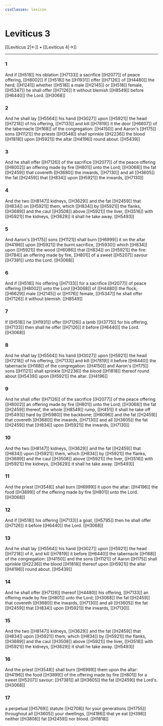```yaml
---
cssClasses: lexicon
---
```

# Leviticus 3

[[Leviticus 2|←]] • [[Leviticus 4|→]]

---

### 1
And if [[H518]] his oblation [[H7133]] a sacrifice [[H2077]] of peace offering, [[H8002]] if [[H518]] he [[H1931]] offer [[H7126]] of [[H4480]] the herd; [[H1241]] whether [[H518]] a male [[H2145]] or [[H518]] female, [[H5347]] he shall offer [[H7126]] it without blemish [[H8549]] before [[H6440]] the Lord. [[H3068]]

### 2
And he shall lay [[H5564]] his hand [[H3027]] upon [[H5921]] the head [[H7218]] of his offering, [[H7133]] and kill [[H7819]] it the door [[H6607]] of the tabernacle [[H168]] of the congregation: [[H4150]] and Aaron's [[H175]] sons [[H1121]] the priests [[H3548]] shall sprinkle [[H2236]] the blood [[H1818]] upon [[H5921]] the altar [[H4196]] round about. [[H5439]]

### 3
And he shall offer [[H7126]] of the sacrifice [[H2077]] of the peace offering [[H8002]] an offering made by fire [[H801]] unto the Lord; [[H3068]] the fat [[H2459]] that covereth [[H3680]] the inwards, [[H7130]] and all [[H3605]] the fat [[H2459]] that [[H834]] upon [[H5921]] the inwards, [[H7130]]

### 4
And the two [[H8147]] kidneys, [[H3629]] and the fat [[H2459]] that [[H834]] on [[H5921]] them, which [[H834]] by [[H5921]] the flanks, [[H3689]] and the caul [[H3508]] above [[H5921]] the liver, [[H3516]] with [[H5921]] the kidneys, [[H3629]] it shall he take away. [[H5493]]

### 5
And Aaron's [[H175]] sons [[H1121]] shall burn [[H6999]] it on the altar [[H4196]] upon [[H5921]] the burnt sacrifice, [[H5930]] which [[H834]] upon [[H5921]] the wood [[H6086]] that [[H834]] on [[H5921]] the fire: [[H784]] an offering made by fire, [[H801]] of a sweet [[H5207]] savour [[H7381]] unto the Lord. [[H3068]]

### 6
And if [[H518]] his offering [[H7133]] for a sacrifice [[H2077]] of peace offering [[H8002]] unto the Lord [[H3068]] of [[H4480]] the flock; [[H6629]] male [[H2145]] or [[H176]] female, [[H5347]] he shall offer [[H7126]] it without blemish. [[H8549]]

### 7
If [[H518]] he [[H1931]] offer [[H7126]] a lamb [[H3775]] for his offering, [[H7133]] then shall he offer [[H7126]] it before [[H6440]] the Lord. [[H3068]]

### 8
And he shall lay [[H5564]] his hand [[H3027]] upon [[H5921]] the head [[H7218]] of his offering, [[H7133]] and kill [[H7819]] it before [[H6440]] the tabernacle [[H168]] of the congregation: [[H4150]] and Aaron's [[H175]] sons [[H1121]] shall sprinkle [[H2236]] the blood [[H1818]] thereof round about [[H5439]] upon [[H5921]] the altar. [[H4196]]

### 9
And he shall offer [[H7126]] of the sacrifice [[H2077]] of the peace offering [[H8002]] an offering made by fire [[H801]] unto the Lord; [[H3068]] the fat [[H2459]] thereof, the whole [[H8549]] rump, [[H451]] it shall he take off [[H5493]] hard by [[H5980]] the backbone; [[H6096]] and the fat [[H2459]] that covereth [[H3680]] the inwards, [[H7130]] and all [[H3605]] the fat [[H2459]] that [[H834]] upon [[H5921]] the inwards, [[H7130]]

### 10
And the two [[H8147]] kidneys, [[H3629]] and the fat [[H2459]] that [[H834]] upon [[H5921]] them, which [[H834]] by [[H5921]] the flanks, [[H3689]] and the caul [[H3508]] above [[H5921]] the liver, [[H3516]] with [[H5921]] the kidneys, [[H3629]] it shall he take away. [[H5493]]

### 11
And the priest [[H3548]] shall burn [[H6999]] it upon the altar: [[H4196]] the food [[H3899]] of the offering made by fire [[H801]] unto the Lord. [[H3068]]

### 12
And if [[H518]] his offering [[H7133]] a goat, [[H5795]] then he shall offer [[H7126]] it before [[H6440]] the Lord. [[H3068]]

### 13
And he shall lay [[H5564]] his hand [[H3027]] upon [[H5921]] the head [[H7218]] of it, and kill [[H7819]] it before [[H6440]] the tabernacle [[H168]] of the congregation: [[H4150]] and the sons [[H1121]] of Aaron [[H175]] shall sprinkle [[H2236]] the blood [[H1818]] thereof upon [[H5921]] the altar [[H4196]] round about. [[H5439]]

### 14
And he shall offer [[H7126]] thereof [[H4480]] his offering, [[H7133]] an offering made by fire [[H801]] unto the Lord; [[H3068]] the fat [[H2459]] that covereth [[H3680]] the inwards, [[H7130]] and all [[H3605]] the fat [[H2459]] that [[H834]] upon [[H5921]] the inwards, [[H7130]]

### 15
And the two [[H8147]] kidneys, [[H3629]] and the fat [[H2459]] that [[H834]] upon [[H5921]] them, which [[H834]] by [[H5921]] the flanks, [[H3689]] and the caul [[H3508]] above [[H5921]] the liver, [[H3516]] with [[H5921]] the kidneys, [[H3629]] it shall he take away. [[H5493]]

### 16
And the priest [[H3548]] shall burn [[H6999]] them upon the altar: [[H4196]] the food [[H3899]] of the offering made by fire [[H801]] for a sweet [[H5207]] savour: [[H7381]] all [[H3605]] the fat [[H2459]] the Lord's. [[H3068]]

### 17
a perpetual [[H5769]] statute [[H2708]] for your generations [[H1755]] throughout all [[H3605]] your dwellings, [[H4186]] that ye eat [[H398]] neither [[H3808]] fat [[H2459]] nor blood. [[H1818]]